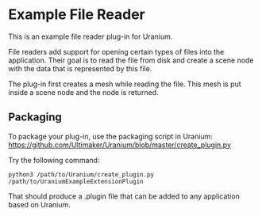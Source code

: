 Example File Reader
===================

This is an example file reader plug-in for Uranium.

File readers add support for opening certain types of files into the application. Their goal is to read the file from disk and create a scene node with the data that is represented by this file.

The plug-in first creates a mesh while reading the file. This mesh is put inside a scene node and the node is returned.

Packaging
---------

To package your plug-in, use the packaging script in Uranium: https://github.com/Ultimaker/Uranium/blob/master/create_plugin.py

Try the following command:

    python3 /path/to/Uranium/create_plugin.py /path/to/UraniumExampleExtensionPlugin

That should produce a .plugin file that can be added to any application based on Uranium.